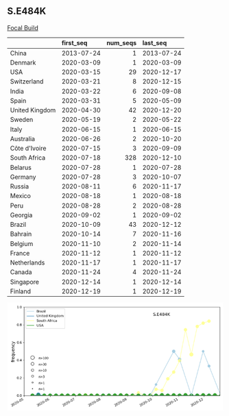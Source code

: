 

## S.E484K
[Focal Build](https://nextstrain.org/groups/neherlab/ncov/S.E484K?f_region=Europe)

|                | first_seq   |   num_seqs | last_seq   |
|:---------------|:------------|-----------:|:-----------|
| China          | 2013-07-24  |          1 | 2013-07-24 |
| Denmark        | 2020-03-09  |          1 | 2020-03-09 |
| USA            | 2020-03-15  |         29 | 2020-12-17 |
| Switzerland    | 2020-03-21  |          8 | 2020-12-15 |
| India          | 2020-03-22  |          6 | 2020-09-08 |
| Spain          | 2020-03-31  |          5 | 2020-05-09 |
| United Kingdom | 2020-04-30  |         42 | 2020-12-20 |
| Sweden         | 2020-05-19  |          2 | 2020-05-22 |
| Italy          | 2020-06-15  |          1 | 2020-06-15 |
| Australia      | 2020-06-26  |          2 | 2020-10-20 |
| Côte d'Ivoire  | 2020-07-15  |          3 | 2020-09-09 |
| South Africa   | 2020-07-18  |        328 | 2020-12-10 |
| Belarus        | 2020-07-28  |          1 | 2020-07-28 |
| Germany        | 2020-07-28  |          3 | 2020-10-07 |
| Russia         | 2020-08-11  |          6 | 2020-11-17 |
| Mexico         | 2020-08-18  |          1 | 2020-08-18 |
| Peru           | 2020-08-28  |          2 | 2020-08-28 |
| Georgia        | 2020-09-02  |          1 | 2020-09-02 |
| Brazil         | 2020-10-09  |         43 | 2020-12-12 |
| Bahrain        | 2020-10-14  |          7 | 2020-11-16 |
| Belgium        | 2020-11-10  |          2 | 2020-11-14 |
| France         | 2020-11-12  |          1 | 2020-11-12 |
| Netherlands    | 2020-11-17  |          1 | 2020-11-17 |
| Canada         | 2020-11-24  |          4 | 2020-11-24 |
| Singapore      | 2020-12-14  |          1 | 2020-12-14 |
| Finland        | 2020-12-19  |          1 | 2020-12-19 |

![Overall trends S.E484K](/overall_trends_figures/overall_trends_S.E484K.png)